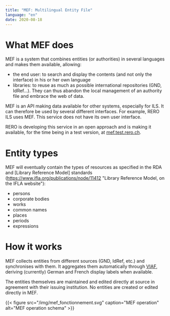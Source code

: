 ```yaml
---
title: "MEF: Multilingual Entity File"
language: "en"
date: 2020-08-18
---
```


# What MEF does

MEF is a system that combines entities (or authorities) in several languages and makes them available, allowing:

* the end user: to search and display the contents (and not only the interface) in his or her own language
* libraries: to reuse as much as possible international repositories (GND, IdRef...). They can thus abandon the local management of an authority file and embrace the web of data.

MEF is an API making data available for other systems, especially for ILS. It can therefore be used by several different interfaces. For example, RERO ILS uses MEF. This service does not have its own user interface.

RERO is developing this service in an open approach and is making it available, for the time being in a test version, at [mef.test.rero.ch](https://mef.test.rero.ch "The MEF service, freely accessible").

# Entity types

MEF will eventually contain the types of resources as specified in the RDA and [Library Reference Model] standards (https://www.ifla.org/publications/node/11412 "Library Reference Model, on the IFLA website"):

* persons
* corporate bodies
* works
* common names
* places
* periods
* expressions

# How it works

MEF collects entities from different sources (GND, IdRef, etc.) and synchronises with them. It aggregates them automatically through [VIAF](https://viaf.org "Virtual International Authority File web site"), deriving (currently) German and French display labels when available.

The entities themselves are maintained and edited directly at source in agreement with their issuing institution. No entities are created or edited directly in MEF.

{{< figure src="/img/mef_fonctionnement.svg" caption="MEF operation" alt="MEF operation schema" >}}